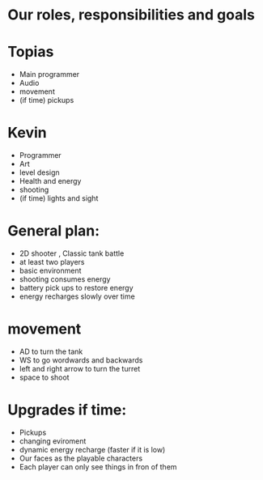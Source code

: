 # Our roles, responsibilities and goals

# Topias

- Main programmer
- Audio
- movement
- (if time) pickups

# Kevin

- Programmer
- Art
- level design
- Health and energy
- shooting
- (if time) lights and sight 

# General plan:

- 2D shooter , Classic tank battle
- at least two players
- basic environment
- shooting consumes energy
- battery pick ups to restore energy
- energy recharges slowly over time

# movement

- AD to turn the tank
- WS to go wordwards and backwards
- left and right arrow to turn the turret
- space to shoot

# Upgrades if time:

- Pickups
- changing eviroment
- dynamic energy recharge (faster if it is low)
- Our faces as the playable characters
- Each player can only see things in fron of them
